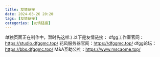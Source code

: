 ```yaml
---
title: 友情链接
date: 2024-03-26 20:20
tags: [友情链接]
categories: [友情链接]
---
```

单独页面正在制作中，暂时先这样:)
以下是友情链接：
dfgg工作室官网：https://studio.dfggmc.top/
花风服务器官网：https://dfggmc.top/
dfgg论坛：https://bbs.dfggmc.top/
M&A互助公社：https://www.mscaome.top/
